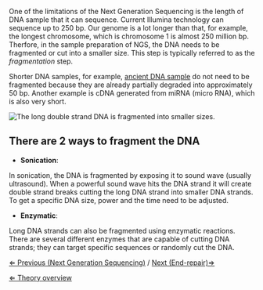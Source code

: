 One of the limitations of the Next Generation Sequencing is the length
of DNA sample that it can sequence. Current Illumina technology can
sequence up to 250 bp. Our genome is a lot longer than that, for
example, the longest chromosome, which is chromosome 1 is almost 250
million bp. Therfore, in the sample preparation of NGS, the DNA needs to
be fragmented or cut into a smaller size. This step is typically
referred to as the *fragmentation* step.

Shorter DNA samples, for example, [ancient DNA
sample](/wiki/ancient_DNA_sample "wikilink") do not need to be fragmented
because they are already partially degraded into approximately 50 bp.
Another example is cDNA generated from miRNA (micro RNA), which is also
very short.

![The long double strand DNA is fragmented into smaller sizes.](https://s3-us-west-2.amazonaws.com/labster/wiki/media/Fragmentation.png "The long double strand DNA is fragmented into smaller sizes.")

There are 2 ways to fragment the DNA
------------------------------------

-   **Sonication**:

In sonication, the DNA is fragmented by exposing it to sound wave
(usually ultrasound). When a powerful sound wave hits the DNA strand it
will create double strand breaks cutting the long DNA strand into
smaller DNA strands. To get a specific DNA size, power and the time need
to be adjusted.

-   **Enzymatic**:

Long DNA strands can also be fragmented using enzymatic reactions. There
are several different enzymes that are capable of cutting DNA strands;
they can target specific sequences or randomly cut the DNA.

[⇐ Previous (Next Generation
Sequencing)](/wiki/Next_Generation_Sequencing "wikilink") / [Next
(End-repair)⇒](/wiki/End-repair "wikilink")

[⇐ Theory overview](/wiki/NGS_Case "wikilink")


